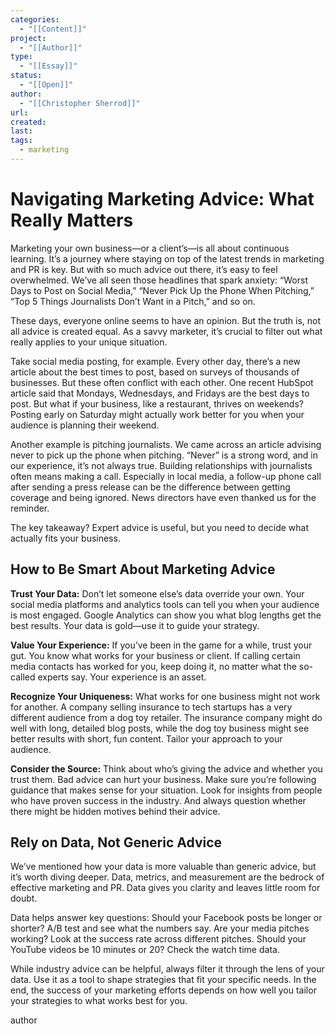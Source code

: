```yaml
---
categories:
  - "[[Content]]"
project:
  - "[[Author]]"
type:
  - "[[Essay]]"
status:
  - "[[Open]]"
author:
  - "[[Christopher Sherrod]]"
url: 
created:
last:
tags:
  - marketing
---
```

# Navigating Marketing Advice: What Really Matters

Marketing your own business—or a client’s—is all about continuous learning. It’s a journey where staying on top of the latest trends in marketing and PR is key. But with so much advice out there, it’s easy to feel overwhelmed. We’ve all seen those headlines that spark anxiety: “Worst Days to Post on Social Media,” “Never Pick Up the Phone When Pitching,” “Top 5 Things Journalists Don’t Want in a Pitch,” and so on.

These days, everyone online seems to have an opinion. But the truth is, not all advice is created equal. As a savvy marketer, it’s crucial to filter out what really applies to your unique situation.

Take social media posting, for example. Every other day, there’s a new article about the best times to post, based on surveys of thousands of businesses. But these often conflict with each other. One recent HubSpot article said that Mondays, Wednesdays, and Fridays are the best days to post. But what if your business, like a restaurant, thrives on weekends? Posting early on Saturday might actually work better for you when your audience is planning their weekend.

Another example is pitching journalists. We came across an article advising never to pick up the phone when pitching. “Never” is a strong word, and in our experience, it’s not always true. Building relationships with journalists often means making a call. Especially in local media, a follow-up phone call after sending a press release can be the difference between getting coverage and being ignored. News directors have even thanked us for the reminder.

The key takeaway? Expert advice is useful, but you need to decide what actually fits your business.

## How to Be Smart About Marketing Advice

**Trust Your Data:** Don’t let someone else’s data override your own. Your social media platforms and analytics tools can tell you when your audience is most engaged. Google Analytics can show you what blog lengths get the best results. Your data is gold—use it to guide your strategy.

**Value Your Experience:** If you’ve been in the game for a while, trust your gut. You know what works for your business or client. If calling certain media contacts has worked for you, keep doing it, no matter what the so-called experts say. Your experience is an asset.

**Recognize Your Uniqueness:** What works for one business might not work for another. A company selling insurance to tech startups has a very different audience from a dog toy retailer. The insurance company might do well with long, detailed blog posts, while the dog toy business might see better results with short, fun content. Tailor your approach to your audience.

**Consider the Source:** Think about who’s giving the advice and whether you trust them. Bad advice can hurt your business. Make sure you’re following guidance that makes sense for your situation. Look for insights from people who have proven success in the industry. And always question whether there might be hidden motives behind their advice.

## Rely on Data, Not Generic Advice

We’ve mentioned how your data is more valuable than generic advice, but it’s worth diving deeper. Data, metrics, and measurement are the bedrock of effective marketing and PR. Data gives you clarity and leaves little room for doubt.

Data helps answer key questions: Should your Facebook posts be longer or shorter? A/B test and see what the numbers say. Are your media pitches working? Look at the success rate across different pitches. Should your YouTube videos be 10 minutes or 20? Check the watch time data.

While industry advice can be helpful, always filter it through the lens of your data. Use it as a tool to shape strategies that fit your specific needs. In the end, the success of your marketing efforts depends on how well you tailor your strategies to what works best for you.

author
